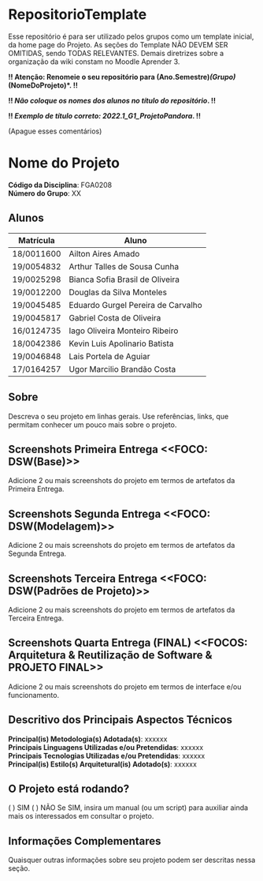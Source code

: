 # RepositorioTemplate
Esse repositório é para ser utilizado pelos grupos como um template inicial, da home page do Projeto.
As seções do Template NÃO DEVEM SER OMITIDAS, sendo TODAS RELEVANTES.
Demais diretrizes sobre a organização da wiki constam no Moodle Aprender 3.

**!! Atenção: Renomeie o seu repositório para (Ano.Semestre)_(Grupo)_(NomeDoProjeto)*. !!** 

**!! *Não coloque os nomes dos alunos no título do repositório*. !!**

**!! *Exemplo de título correto: 2022.1_G1_ProjetoPandora*. !!** 
 
 (Apague esses comentários)

# Nome do Projeto

**Código da Disciplina**: FGA0208<br>
**Número do Grupo**: XX<br>

## Alunos
|Matrícula | Aluno |
| -- | -- |
| 18/0011600  | Ailton Aires Amado  |
| 19/0054832  |  Arthur Talles de Sousa Cunha |
| 19/0025298  |  Bianca Sofia Brasil de Oliveira |
| 19/0012200  |  Douglas da Silva Monteles |
| 19/0045485  |  Eduardo Gurgel Pereira de Carvalho  |
| 19/0045817  |  Gabriel Costa de Oliveira |
| 16/0124735  |  Iago Oliveira Monteiro Ribeiro |
| 18/0042386  |  Kevin Luis Apolinario Batista |
| 19/0046848  |  Lais Portela de Aguiar |
| 17/0164257  |  Ugor Marcilio Brandão Costa  |

## Sobre 
Descreva o seu projeto em linhas gerais.
Use referências, links, que permitam conhecer um pouco mais sobre o projeto.

## Screenshots Primeira Entrega <<FOCO: DSW(Base)>>
Adicione 2 ou mais screenshots do projeto em termos de artefatos da Primeira Entrega.

## Screenshots Segunda Entrega <<FOCO: DSW(Modelagem)>>
Adicione 2 ou mais screenshots do projeto em termos de artefatos da Segunda Entrega.

## Screenshots Terceira Entrega <<FOCO: DSW(Padrões de Projeto)>>
Adicione 2 ou mais screenshots do projeto em termos de artefatos da Terceira Entrega.

## Screenshots Quarta Entrega (FINAL) <<FOCOS: Arquitetura & Reutilização de Software & PROJETO FINAL>>
Adicione 2 ou mais screenshots do projeto em termos de interface e/ou funcionamento.

## Descritivo dos Principais Aspectos Técnicos 
**Principal(is) Metodologia(s) Adotada(s)**: xxxxxx<br>
**Principais Linguagens Utilizadas e/ou Pretendidas**: xxxxxx<br>
**Principais Tecnologias Utilizadas e/ou Pretendidas**: xxxxxx<br>
**Principal(is) Estilo(s) Arquitetural(is) Adotado(s)**: xxxxxx<br>

## O Projeto está rodando?
( ) SIM
( ) NÃO
Se SIM, insira um manual (ou um script) para auxiliar ainda mais os interessados em consultar o projeto.

## Informações Complementares 
Quaisquer outras informações sobre seu projeto podem ser descritas nessa seção.

